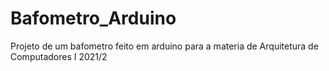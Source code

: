# Bafometro_Arduino
Projeto de um bafometro feito em arduino para a materia de Arquitetura de Computadores I 2021/2
